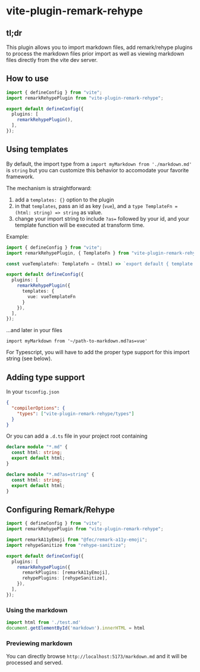 # vite-plugin-remark-rehype

## tl;dr

This plugin allows you to import markdown files, add remark/rehype plugins to process the markdown files prior import as well as viewing markdown files directly from the vite dev server.

## How to use

```ts
import { defineConfig } from "vite";
import remarkRehypePlugin from "vite-plugin-remark-rehype";

export default defineConfig({
  plugins: [
    remarkRehypePlugin(),
  ],
});
```

## Using templates

By default, the import type from a `import myMarkdown from './markdown.md'` is `string` but you can customize this behavior to accomodate your favorite framework.

The mechanism is straightforward:

1. add a `templates: {}` option to the plugin
2. in that `templates`, pass an id as key (`vue`), and a `type TemplateFn = (html: string) => string` as value.
3. change your import string to include `?as=` followed by your id, and your template function will be executed at transform time.

Example:

```ts
import { defineConfig } from "vite";
import remarkRehypePlugin, { TemplateFn } from "vite-plugin-remark-rehype";

const vueTemplateFn: TemplateFn = (html) => `export default { template: ${html} }`

export default defineConfig({
  plugins: [
    remarkRehypePlugin({
      templates: {
        vue: vueTemplateFn
      }
    }),
  ],
});
```

...and later in your files

```
import myMarkdown from '~/path-to-markdown.md?as=vue'
```

For Typescript, you will have to add the proper type support for this import string (see below).

## Adding type support

In your `tsconfig.json`

```json
{
  "compilerOptions": {
    "types": ["vite-plugin-remark-rehype/types"]
  }
}
```

Or you can add a `.d.ts` file in your project root containing

```ts
declare module "*.md" {
  const html: string;
  export default html;
}

declare module "*.md?as=string" {
  const html: string;
  export default html;
}
```

## Configuring Remark/Rehype

```ts
import { defineConfig } from "vite";
import remarkRehypePlugin from "vite-plugin-remark-rehype";

import remarkA11yEmoji from "@fec/remark-a11y-emoji";
import rehypeSanitize from "rehype-sanitize";

export default defineConfig({
  plugins: [
    remarkRehypePlugin({
      remarkPlugins: [remarkA11yEmoji],
      rehypePlugins: [rehypeSanitize],
    }),
  ],
});
```

### Using the markdown

```ts
import html from './test.md'
document.getElementById('markdown').innerHTML = html
```

### Previewing markdown

You can directly browse `http://localhost:5173/markdown.md` and it will be processed and served.
